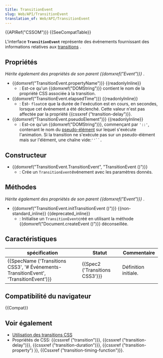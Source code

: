 ```yaml
---
title: TransitionEvent
slug: Web/API/TransitionEvent
translation_of: Web/API/TransitionEvent
---
```

{{APIRef("CSSOM")}} {{SeeCompatTable}}

L'interface **`TransitionEvent`** représente des événements fournissant des informations relatives aux [transitions](/en-US/docs/Web/Guide/CSS/Using_CSS_transitions) .

## Propriétés

_Hérite également des propriétés de son parent {{domxref("Event")}}_ .

- {{domxref("TransitionEvent.propertyName")}} {{readonlyInline}}
  - : Est-ce qu'un {{domxref("DOMString")}} contient le nom de la propriété CSS associée à la transition.
- {{domxref("TransitionEvent.elapsedTime")}} {{readonlyInline}}
  - : Est- `float`ce que la durée de l'exécution est en cours, en secondes, lorsque cet événement a été déclenché. Cette valeur n'est pas affectée par la propriété {{cssxref ("transition-delay")}}.
- {{domxref("TransitionEvent.pseudoElement")}} {{readonlyInline}}
  - : Est-ce qu'un {{domxref("DOMString")}}, commençant par `'::'`, contenant le nom du [pseudo-élément](/en-US/docs/Web/CSS/Pseudo-elements) sur lequel s'exécute l'animation. Si la transition ne s'exécute pas sur un pseudo-élément mais sur l'élément, une chaîne vide:` ''``. `

## Constructeur

- {{domxref("TransitionEvent.TransitionEvent", "TransitionEvent ()")}}
  - : Crée un `TransitionEvent`événement avec les paramètres donnés.

## Méthodes

_Hérite également des propriétés de son parent {{domxref("Event")}}_ .

- {{domxref("TransitionEvent.initTransitionEvent ()")}} {{non-standard_inline}} {{deprecated_inline}}
  - : Initialise un `TransitionEvent`créé en utilisant la méthode {{domxref("Document.createEvent ()")}} déconseillée.

## Caractéristiques

| spécification                                                                                                        | Statut                                   | Commentaire          |
| -------------------------------------------------------------------------------------------------------------------- | ---------------------------------------- | -------------------- |
| {{SpecName ('Transitions CSS3', '# Événements-TransitionEvent', 'TransitionEvent')}} | {{Spec2 ('Transitions CSS3')}} | Définition initiale. |

## Compatibilité du navigateur

{{Compat}}

## Voir également

- [Utilisation des transitions CSS](/en-US/docs/Web/Guide/CSS/Using_CSS_transitions)
- Propriétés de CSS: {{cssxref ("transition")}}, {{cssxref ("transition-delay")}}, {{cssxref ("transition-duration")}}, {{cssxref ("transition-property") }}, {{Cssxref ("transition-timing-function")}}.
